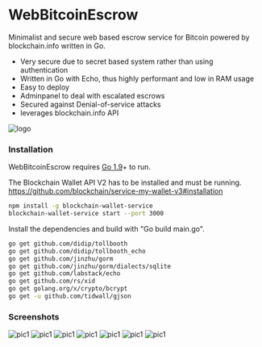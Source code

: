 # WebBitcoinEscrow
Minimalist and secure web based escrow service for Bitcoin powered by blockchain.info written in Go.
  - Very secure due to secret based system rather than using authentication
  - Written in Go with Echo, thus highly performant and low in RAM usage
  - Easy to deploy
  - Adminpanel to deal with escalated escrows
  - Secured against Denial-of-service attacks
  - leverages blockchain.info API
  
![logo](https://en.bitcoin.it/w/images/en/f/fd/BC_nBG_64px.png)
### Installation
WebBitcoinEscrow requires [Go 1.9](https://golang.org/dl/)+ to run.

The Blockchain Wallet API V2 has to be installed and must be running.
https://github.com/blockchain/service-my-wallet-v3#installation
```sh
npm install -g blockchain-wallet-service
blockchain-wallet-service start --port 3000
```

Install the dependencies and build with "Go build main.go".

```sh
go get github.com/didip/tollbooth
go get github.com/didip/tollbooth_echo
go get github.com/jinzhu/gorm
go get github.com/jinzhu/gorm/dialects/sqlite
go get github.com/labstack/echo
go get github.com/rs/xid
go get golang.org/x/crypto/bcrypt
go get -u github.com/tidwall/gjson
```
### Screenshots
![pic1](https://raw.githubusercontent.com/tegk/WebBitcoinEscrow/master/1.jpg)
![pic1](https://raw.githubusercontent.com/tegk/WebBitcoinEscrow/master/2.jpg)
![pic1](https://raw.githubusercontent.com/tegk/WebBitcoinEscrow/master/3.jpg)
![pic1](https://raw.githubusercontent.com/tegk/WebBitcoinEscrow/master/4.jpg)
![pic1](https://raw.githubusercontent.com/tegk/WebBitcoinEscrow/master/5.jpg)
![pic1](https://raw.githubusercontent.com/tegk/WebBitcoinEscrow/master/6.jpg)
![pic1](https://raw.githubusercontent.com/tegk/WebBitcoinEscrow/master/7.jpg)

